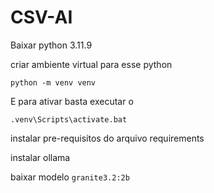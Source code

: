# CSV-AI

Baixar python 3.11.9

criar ambiente virtual para esse python

```
python -m venv venv
```

E para ativar basta executar o

```
.venv\Scripts\activate.bat
```

instalar pre-requisitos do arquivo requirements

instalar ollama

baixar modelo `granite3.2:2b`
